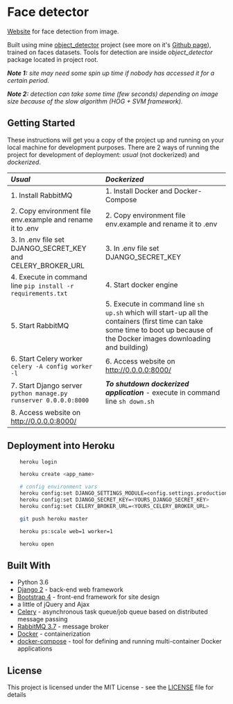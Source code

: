 # Face detector
[Website](https://face-detector-app.herokuapp.com/) for face detection from image.

Built using mine [object_detector](https://github.com/VladKha/object_detector) project (see more on it's [Github page](https://github.com/VladKha/object_detector)),
trained on faces datasets.
Tools for detection are inside _object_detector_ package located in project root.

_**Note 1:** site may need some spin up time if nobody has accessed it for a certain period._

_**Note 2:** detection can take some time (few seconds) depending on image size
 because of the slow algorithm (HOG + SVM framework)._

## Getting Started
These instructions will get you a copy of the project up and running
on your local machine for development purposes.
There are 2 ways of running the project for development of deployment:
_usual_ (not dockerized) and _dockerized_.

 _Usual_|_Dockerized_
 |:---|:---|
 1\. Install RabbitMQ | 1\. Install Docker and Docker-Compose
 2\. Copy environment file env.example and rename it to .env | 2\. Copy environment file env.example and rename it to .env
 3\. In .env file set DJANGO_SECRET_KEY and CELERY_BROKER_URL | 3\. In .env file set DJANGO_SECRET_KEY
 4\. Execute in command line `pip install -r requirements.txt` | 4\. Start docker engine
 5\. Start RabbitMQ | 5\. Execute in command line `sh up.sh` which will start-up all the containers (first time can take some time to boot up because of the Docker images downloading and building)
 6\. Start Celery worker `celery -A config worker -l` | 6\. Access website on http://0.0.0.0:8000/
 7\. Start Django server `python manage.py runserver 0.0.0.0:8000` | _**To shutdown dockerized application**_ - execute in command line `sh down.sh`
 8\. Access website on http://0.0.0.0:8000/ |



## Deployment into Heroku
```bash
    heroku login

    heroku create <app_name>

    # config environment vars
    heroku config:set DJANGO_SETTINGS_MODULE=config.settings.production
    heroku config:set DJANGO_SECRET_KEY=<YOURS_DJANGO_SECRET_KEY>
    heroku config:set CELERY_BROKER_URL=<YOURS_CELERY_BROKER_URL>

    git push heroku master

    heroku ps:scale web=1 worker=1

    heroku open
```

## Built With
- Python 3.6
- [Django 2](https://www.djangoproject.com/) - back-end web framework
- [Bootstrap 4](https://getbootstrap.com/) - front-end framework for site design
- a little of jQuery and Ajax
- [Celery](http://www.celeryproject.org/) - asynchronous task queue/job queue based on distributed message passing
- [RabbitMQ 3.7](https://www.rabbitmq.com/) - message broker
- [Docker](https://www.docker.com/) - containerization
- [docker-compose](https://docs.docker.com/compose/) - tool for defining and running multi-container Docker applications

## License
This project is licensed under the MIT License - see the [LICENSE](LICENSE.md) file for details